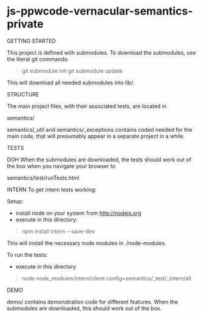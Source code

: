 js-ppwcode-vernacular-semantics-private
=======================================

GETTING STARTED

This project is defined  with submodules.
To download the submodules, use the literal git commands:
> git submodule init
> git submodule update

This will download all needed submodules into lib/.





STRUCTURE

The main project files, with their associated tests, are located in

semantics/

semantics/_util and semantics/_exceptions contains coded needed for
the main code, that will presumably appear in a separate project in
a while.





TESTS

DOH
When the submodules are downloaded, the tests should work out of the
box when you navigate your browser to

semantics/test/runTests.html

INTERN
To get intern tests working:

Setup:
* install node on your system from <http://nodejs.org>
* execute in this directory:
> npm install intern --save-dev

This will install the necessary node modules in ./node-modules.

To run the tests:
* execute in this directory
> node node_modules/intern/client config=semantics/_test/_intern/all




DEMO

demo/ contains demonstration code for different features.
When the submodules are downloaded, this should work out of the box.

